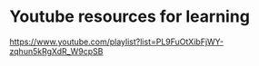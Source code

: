 # Youtube resources for learning

https://www.youtube.com/playlist?list=PL9FuOtXibFjWY-zqhun5kRgXdR_W9cpSB
